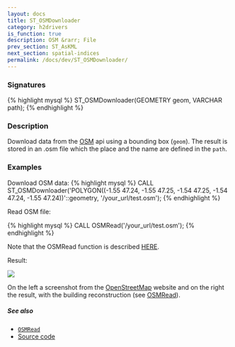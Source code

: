 ```yaml
---
layout: docs
title: ST_OSMDownloader
category: h2drivers
is_function: true
description: OSM &rarr; File
prev_section: ST_AsKML
next_section: spatial-indices
permalink: /docs/dev/ST_OSMDownloader/
---
```


### Signatures

{% highlight mysql %}
ST_OSMDownloader(GEOMETRY geom, VARCHAR path);
{% endhighlight %}

### Description

Download data from the [OSM][wiki] api using a bounding box (`geom`). The result is stored in an .osm file which the place and the name are defined in the `path`.

### Examples

Download OSM data:
{% highlight mysql %}
CALL ST_OSMDownloader('POLYGON((-1.55 47.24, -1.55 47.25, 
                                -1.54 47.25, -1.54 47.24, 
                                -1.55 47.24))'::geometry, 
                      '/your_url/test.osm');
{% endhighlight %}


Read OSM file:

{% highlight mysql %}
CALL OSMRead('/your_url/test.osm');
{% endhighlight %}

Note that the OSMRead function is described [HERE](../OSMRead).

Result:

<img class="displayed" src="../ST_OSMDownloader.png"/>

On the left a screenshot from the [OpenStreetMap](http://www.openstreetmap.org) website and on the right the result, with the building reconstruction (see [OSMRead](../OSMRead)).


##### See also

* [`OSMRead`](../OSMRead)
* <a href="https://github.com/irstv/H2GIS/blob/e2bc440c042d38d422a95d0a5a969f1939bbe13f/h2drivers/src/main/java/org/h2gis/drivers/osm/ST_OSMDownloader.java" target="_blank">Source code</a>

[wiki]: http://wiki.openstreetmap.org/wiki/OSM_XML

